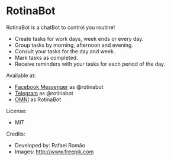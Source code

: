 # RotinaBot
RotinaBot is a chatBot to control you routine!

- Create tasks for work days, week ends or every day.
- Group tasks by morning, afternoon and evening.
- Consult your tasks for the day and week.
- Mark tasks as completed.
- Receive reminders with your tasks for each period of the day.

Available at:
- [Facebook Messenger](http://facebook.com/rotinabot) as @rotinabot
- [Telegram](http://telegram.org) as @rotinabot
- [OMNI](https://play.google.com/store/apps/details?id=net.take.omni&hl=pt_BR) as RotinaBot

License:
- MIT

Credits:
- Developed by: Rafael Romão
- Images: http://www.freepik.com


